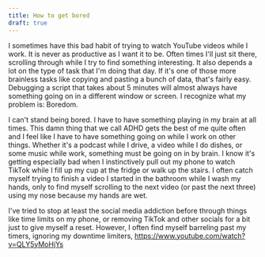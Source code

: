 ```yaml
---
title: How to get bored
draft: true
---
```


I sometimes have this bad habit of trying to watch YouTube videos while I work. It is never as productive as I want it to be. Often times I'll just sit there, scrolling through while I try to find something interesting. It also depends a lot on the type of task that I'm doing that day. If it's one of those more brainless tasks like copying and pasting a bunch of data, that's fairly easy. Debugging a script that takes about 5 minutes will almost always have something going on in a different window or screen. I recognize what my problem is: Boredom.

I can't stand being bored. I have to have something playing in my brain at all times. This damn thing that we call ADHD gets the best of me quite often and I feel like I have to have something going on while I work on other things. Whether it's a podcast while I drive, a video while I do dishes, or some music while work, something must be going on in by brain. I know it's getting especially bad when I instinctively pull out my phone to watch TikTok while I fill up my cup at the fridge or walk up the stairs. I often catch myself trying to finish a video I started in the bathroom while I wash my hands, only to find myself scrolling to the next video (or past the next three) using my nose because my hands are wet. 

I've tried to stop at least the social media addiction before through things like time limits on my phone, or removing TikTok and other socials for a bit just to give myself a reset. However, I often find myself barreling past my timers, ignoring my downtime limiters, 
https://www.youtube.com/watch?v=QLY5yMoHjYs
